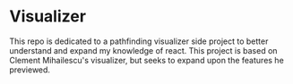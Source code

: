 # Visualizer
This repo is dedicated to a pathfinding visualizer side project to better understand and expand my knowledge of react.
This project is based on Clement Mihailescu's visualizer, but seeks to expand upon the features he previewed.
